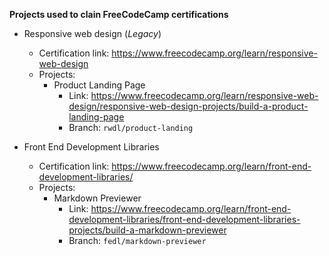 **Projects used to clain FreeCodeCamp certifications**
- Responsive web design (*Legacy*) 
    - Certification link: https://www.freecodecamp.org/learn/responsive-web-design
    - Projects:
        - Product Landing Page
            - Link: https://www.freecodecamp.org/learn/responsive-web-design/responsive-web-design-projects/build-a-product-landing-page
            - Branch: ``rwdl/product-landing``

- Front End Development Libraries 
    - Certification link: https://www.freecodecamp.org/learn/front-end-development-libraries/
    - Projects:
        - Markdown Previewer
            - Link: https://www.freecodecamp.org/learn/front-end-development-libraries/front-end-development-libraries-projects/build-a-markdown-previewer
            - Branch: ``fedl/markdown-previewer``
